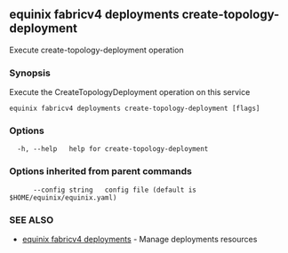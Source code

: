 ## equinix fabricv4 deployments create-topology-deployment

Execute create-topology-deployment operation

### Synopsis

Execute the CreateTopologyDeployment operation on this service

```
equinix fabricv4 deployments create-topology-deployment [flags]
```

### Options

```
  -h, --help   help for create-topology-deployment
```

### Options inherited from parent commands

```
      --config string   config file (default is $HOME/equinix/equinix.yaml)
```

### SEE ALSO

* [equinix fabricv4 deployments](equinix_fabricv4_deployments.md)	 - Manage deployments resources

